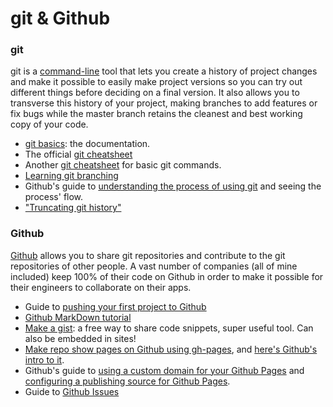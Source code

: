 # git & Github

### git

git is a [command-line](...) tool that lets you create a history of project changes and make it possible to easily make project versions so you can try out different things before deciding on a final version. It also allows you to transverse this history of your project, making branches to add features or fix bugs while the master branch retains the cleanest and best working copy of your code.

* [git basics](https://git-scm.com/doc): the documentation.
* The official [git cheatsheet](https://education.github.com/git-cheat-sheet-education.pdf)
* Another [git cheatsheet](https://overapi.com/git) for basic git commands.
* [Learning git branching](https://learngitbranching.js.org/)
* Github's guide to [understanding the process of using git](https://guides.github.com/introduction/flow/) and seeing the process' flow.
* ["Truncating git history"](https://passingcuriosity.com/2017/truncating-git-history/)

### Github

[Github](https://github.com) allows you to share git repositories and contribute to the git repositories of other people. A vast number of companies (all of mine included) keep 100% of their code on Github in order to make it possible for their engineers to collaborate on their apps.

* Guide to [pushing your first project to Github](https://gist.github.com/mindplace/b4b094157d7a3be6afd2c96370d39fad)
* [Github MarkDown tutorial](https://help.github.com/articles/basic-writing-and-formatting-syntax/)
* [Make a gist](https://gist.github.com/): a free way to share code snippets, super useful tool. Can also be embedded in sites!
* [Make repo show pages on Github using gh-pages](https://help.github.com/articles/creating-project-pages-manually/), and [here's Github's intro to it](https://pages.github.com/).
* Github's guide to [using a custom domain for your Github Pages](https://help.github.com/articles/using-a-custom-domain-with-github-pages/) and [configuring a publishing source for Github Pages](https://help.github.com/articles/configuring-a-publishing-source-for-github-pages/).
* Guide to [Github Issues](https://guides.github.com/features/issues/)
